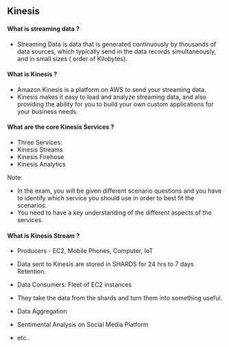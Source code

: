 ## Kinesis

#### What is streaming data ?
* Streaming Data is data that is generated continuously by thousands of data sources, which typically
send in the data records simultaneously, and in small sizes ( order of Kilobytes).

#### What is Kinesis ?

* Amazon Kinesis is a platform on AWS to send your streaming data.
* Kinesis makes it easy to load and analyze streaming data, and also providing the ability for you to build your own custom applications for your business needs.

#### What are the core Kinesis Services ?
* Three Services:
 * Kinesis Streams
 * Kinesis Firehose
 * Kinesis Analytics

Note: 
* In the exam, you will be given different scenario questions and you have to identify which service you should use in order to best fit the scenarios.
* You need to have a key understanding of the different aspects of the services.

#### What is Kinesis Stream ?

* Producers - EC2, Mobile Phones, Computer, IoT
* Data sent to Kinesis are stored in SHARDS for 24 hrs to 7 days Retention.

* Data Consumers: Fleet of EC2 instances
* They take the data from the shards and turn them into something useful.
 * Data Aggregation
 * Sentimental Analysis on Social Media Platform
 * etc..
